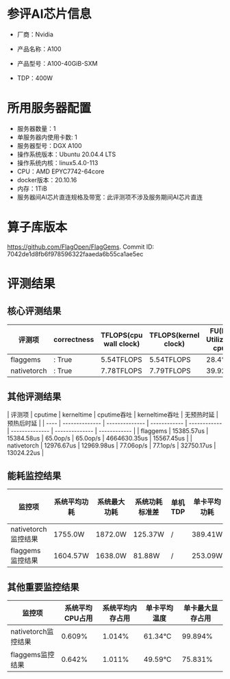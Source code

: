 # 参评AI芯片信息

* 厂商：Nvidia

* 产品名称：A100
* 产品型号：A100-40GiB-SXM
* TDP：400W

# 所用服务器配置

* 服务器数量：1
* 单服务器内使用卡数: 1
* 服务器型号：DGX A100
* 操作系统版本：Ubuntu 20.04.4 LTS
* 操作系统内核：linux5.4.0-113
* CPU：AMD EPYC7742-64core
* docker版本：20.10.16
* 内存：1TiB
* 服务器间AI芯片直连规格及带宽：此评测项不涉及服务期间AI芯片直连

# 算子库版本

https://github.com/FlagOpen/FlagGems. Commit ID: 7042de1d8fb6f978596322faaeda6b55ca1ae5ec

# 评测结果

## 核心评测结果

| 评测项  | correctness | TFLOPS(cpu wall clock) | TFLOPS(kernel clock) | FU(FLOPS Utilization)-cputime | FU-kerneltime |
| ---- | -------------- | -------------- | ------------ | ------ | ----- |
| flaggems | : True    | 5.54TFLOPS       | 5.54TFLOPS        | 28.4% | 28.4% |
| nativetorch | : True    | 7.78TFLOPS      | 7.79TFLOPS      | 39.92%      | 39.96%    |

## 其他评测结果

| 评测项  | cputime | kerneltime | cputime吞吐 | kerneltime吞吐 | 无预热时延 | 预热后时延 |
| ---- | -------------- | -------------- | ------------ | ------------ | -------------- | -------------- | ------------ |
| flaggems | 15385.57us       | 15384.58us        | 65.0op/s | 65.0op/s | 4664630.35us | 15567.45us |
| nativetorch | 12976.67us       | 12969.98us        | 77.06op/s | 77.1op/s | 32750.17us | 13024.22us |

## 能耗监控结果

| 监控项  | 系统平均功耗  | 系统最大功耗  | 系统功耗标准差 | 单机TDP | 单卡平均功耗 | 单卡最大功耗 | 单卡功耗标准差 | 单卡TDP |
| ---- | ------- | ------- | ------- | ----- | ------------ | ------------ | ------------- | ----- |
| nativetorch监控结果 | 1755.0W | 1872.0W | 125.37W   | /     | 389.41W       | 396.0W      | 5.18W        | 400W  |
| flaggems监控结果 | 1604.57W | 1638.0W | 81.88W   | /     | 253.09W       | 259.0W      | 6.71W        | 400W  |

## 其他重要监控结果

| 监控项  | 系统平均CPU占用 | 系统平均内存占用 | 单卡平均温度 | 单卡最大显存占用 |
| ---- | --------- | -------- | ------------ | -------------- |
| nativetorch监控结果 | 0.609%    | 1.014%   | 61.34°C       | 99.894%        |
| flaggems监控结果 | 0.642%    | 1.011%   | 49.59°C       | 75.831%        |
